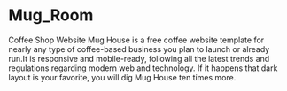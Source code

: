 # Mug_Room
Coffee Shop Website 
Mug House is a free coffee website template for nearly any type of coffee-based business you plan to launch or already run.It is responsive and mobile-ready, 
following all the latest trends and regulations regarding modern web and technology.
If it happens that dark layout is your favorite, you will dig Mug House ten times more. 
